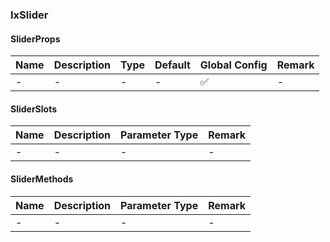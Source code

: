 
### IxSlider

#### SliderProps

| Name | Description | Type | Default | Global Config | Remark |
| --- | --- | --- | --- | --- | --- |
| - | - | - | - | ✅ | - |

#### SliderSlots

| Name | Description | Parameter Type | Remark |
| --- | --- | --- | --- |
| - | - | - | - |

#### SliderMethods

| Name | Description | Parameter Type | Remark |
| --- | --- | --- | --- |
| - | - | - | - |
